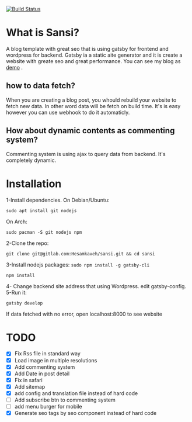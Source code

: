 [![Build Status](https://travis-ci.org/hesamkaveh/Sansi.svg?branch=master)](https://travis-ci.org/hesamkaveh/Sansi)

# What is Sansi?
A blog template with great seo that is using gatsby for frontend and wordpress for backend. 
Gatsby ia a static aite generator and it is create a website with greate seo and great performance. 
You can see my blog as [demo](https://hesamkaveh.com/) . 

## how to data fetch? 
When you are creating a blog post, you whould rebuild your website to fetch new data. In other word data will be fetch on build time. It's is easy however you can use webhook to do it automaticly. 

## How about dynamic contents as commenting system?
Commenting system is using ajax to query data from backend. It's completely dynamic. 

# Installation
1-Install dependencies.
On Debian/Ubuntu:

`sudo apt install git nodejs`

On Arch:

`sudo pacman -S git nodejs npm`

2-Clone the repo:

`git clone git@gitlab.com:Hesamkaveh/sansi.git && cd sansi`

3-Install nodejs packages:
`sudo npm install -g gatsby-cli`

`npm install`

4- Change backend site address that using Wordpress. edit gatsby-config.
5-Run it:

`gatsby develop`

If data fetched with no error, open localhost:8000 to see website

# TODO
- [x] Fix Rss file in standard way
- [x] Load image in multiple resolutions
- [x] Add commenting system
- [x] Add Date in post detail
- [x] Fix in safari
- [x] Add sitemap
- [x] add config and translation file instead of hard code
- [ ] Add subscribe btn to commenting system
- [ ] add menu burger for mobile
- [x] Generate seo tags by seo component instead of hard code
